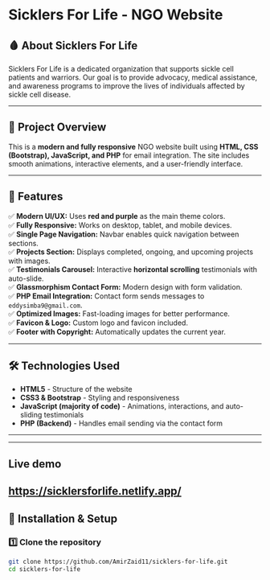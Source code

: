 # Sicklers For Life - NGO Website  

## 🩸 About Sicklers For Life  
Sicklers For Life is a dedicated organization that supports sickle cell patients and warriors. Our goal is to provide advocacy, medical assistance, and awareness programs to improve the lives of individuals affected by sickle cell disease.  

---

## 📌 Project Overview  
This is a **modern and fully responsive** NGO website built using **HTML, CSS (Bootstrap), JavaScript, and PHP** for email integration. The site includes smooth animations, interactive elements, and a user-friendly interface.  

---

## 🎨 Features  
✅ **Modern UI/UX:** Uses **red and purple** as the main theme colors.  
✅ **Fully Responsive:** Works on desktop, tablet, and mobile devices.  
✅ **Single Page Navigation:** Navbar enables quick navigation between sections.  
✅ **Projects Section:** Displays completed, ongoing, and upcoming projects with images.  
✅ **Testimonials Carousel:** Interactive **horizontal scrolling** testimonials with auto-slide.  
✅ **Glassmorphism Contact Form:** Modern design with form validation.  
✅ **PHP Email Integration:** Contact form sends messages to `eddysimba9@gmail.com`.  
✅ **Optimized Images:** Fast-loading images for better performance.  
✅ **Favicon & Logo:** Custom logo and favicon included.  
✅ **Footer with Copyright:** Automatically updates the current year.  

---

## 🛠️ Technologies Used  
- **HTML5** - Structure of the website  
- **CSS3 & Bootstrap** - Styling and responsiveness  
- **JavaScript (majority of code)** - Animations, interactions, and auto-sliding testimonials  
- **PHP (Backend)** - Handles email sending via the contact form  

---

---

## Live demo
 https://sicklersforlife.netlify.app/
---

## 🚀 Installation & Setup  
### 1️⃣ **Clone the repository**  
```bash
git clone https://github.com/AmirZaid11/sicklers-for-life.git
cd sicklers-for-life

